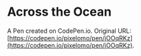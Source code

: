 # Across the Ocean

A Pen created on CodePen.io. Original URL: [https://codepen.io/pixelomo/pen/jOOqRKz](https://codepen.io/pixelomo/pen/jOOqRKz).

